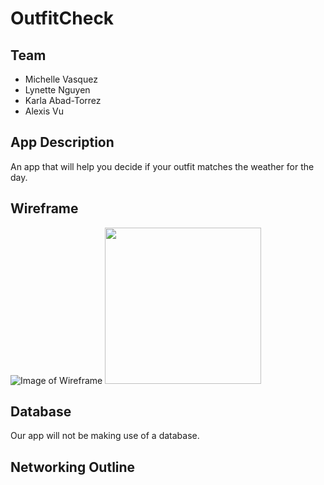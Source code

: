 # OutfitCheck

## Team 
- Michelle Vasquez 
- Lynette Nguyen 
- Karla Abad-Torrez
- Alexis Vu 

## App Description 
An app that will help you decide if your outfit matches the weather for the day. 

## Wireframe
![Image of Wireframe](https://imgur.com/5Qefspp.png)
<img src="http://g.recordit.co/NlsSEYSE4V.gif" width=250>


## Database 
Our app will not be making use of a database. 

## Networking Outline 
